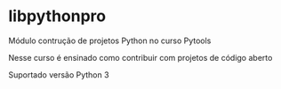 # libpythonpro
Módulo contrução de projetos Python no curso Pytools

Nesse curso é ensinado como contribuir com projetos de código aberto

Suportado versão Python 3